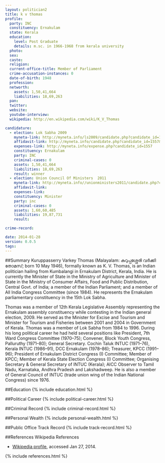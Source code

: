 ```yaml
---
layout: politician2
title: k v thomas
profile: 
  party: INC
  constituency: Ernakulam
  state: Kerala
  education: 
    level: Post Graduate
    details: m.sc. in 1966-1968 from kerala university
  photo: 
  sex: 
  caste: 
  religion: 
  current-office-title: Member of Parliament
  crime-accusation-instances: 0
  date-of-birth: 1948
  profession: 
  networth: 
    assets: 1,50,41,664
    liabilities: 18,69,263
  pan: 
  twitter: 
  website: 
  youtube-interview: 
  wikipedia: http://en.wikipedia.com/wiki/K_V_Thomas

candidature: 
  - election: Lok Sabha 2009
    myneta-link: http://myneta.info/ls2009/candidate.php?candidate_id=1557
    affidavit-link: http://myneta.info/candidate.php?candidate_id=1557&scan=original
    expenses-link: http://myneta.info/expense.php?candidate_id=1557
    constituency: Ernakulam 
    party: INC
    criminal-cases: 0
    assets: 1,50,41,664
    liabilities: 18,69,263
    result: winner 
  - election: Union Council Of Ministers  2011
    myneta-link: http://myneta.info//unionministers2011/candidate.php?candidate_id=37
    affidavit-link: 
    expenses-link: 
    constituency: Minister 
    party: inc
    criminal-cases: 0
    assets: 1,60,60,485
    liabilities: 19,87,731
    result:  

crime-record: 

date: 2014-01-28
version: 0.0.5
tags: 
---
```

##Summary
Kuruppasserry Varkey Thomas (Malayalam: കുറുപ്പശ്ശേരി വര്‍ക്കി തോമസ്‌; born 10 May 1946), formally known as K. V. Thomas, is an Indian politician hailing from Kumbalangi in Ernakulam District, Kerala, India. He is currently the Minister of State in the Ministry of Agriculture and Minister of State in the Ministry of Consumer Affairs, Food and Public Distribution, Central Govt. of India; a member of the Indian Parliament; and a member of All India Congress Committee (since 1984). He represents the Ernakulam parliamentary constituency in the 15th Lok Sabha.

Thomas was a member of 12th Kerala Legislative Assembly representing the Ernakulam assembly constituency while contesting in the Indian general election, 2009. He served as the Minister for Excise and Tourism and Minister for Tourism and Fisheries between 2001 and 2004 in Government of Kerala. Thomas was a member of Lok Sabha from 1984 to 1996. During his long political career he had held several positions like President, 7th Ward Congress Committee (1970–75); Convener, Block Youth Congress, Palluruthy (1971–80); General Secretary. Cochin Taluk INTUC (1971–76), Kerala INTUC (1986–91), DCC Ernakulam (1978–86); Treasurer, KPCC (1991–96); President of Ernakulam District Congress (I) Committee; Member of KPCC; Member of Kerala State Election Congress (I) Committee; Organising Secretary & General Secretary of INTUC (Kerala); AICC Observer to Tamil Nadu, Karnataka, Andhra Pradesh and Lakshadweep. He is also a member of General Council of INTUC (trade union wing of the Indian National Congress) since 1976.


##Education
{% include education.html %}


##Political Career
{% include political-career.html %}


##Criminal Record
{% include criminal-record.html %}


##Personal Wealth
{% include personal-wealth.html %}


##Public Office Track Record
{% include track-record.html %}


##References
Wikipedia References
- [Wikipedia profile]({{page.profile.wikipedia}}), accessed Jan 27, 2014.



{% include references.html %}
